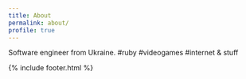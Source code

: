 ```yaml
---
title: About
permalink: about/
profile: true
---
```


Software engineer from Ukraine. #ruby #videogames #internet & stuff

{% include footer.html %}
